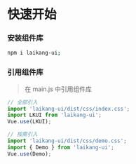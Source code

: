 # 快速开始

### 安装组件库
```bash
npm i laikang-ui;
```

### 引用组件库
> 在 main.js 中引用组件库

```javascript
// 全部引入
import 'laikang-ui/dist/css/index.css';
import LKUI from 'laikang-ui';
Vue.use(LKUI);

// 按需引入
import 'laikang-ui/dist/css/demo.css';
import { Demo } from 'laikang-ui';
Vue.use(Demo);
```

